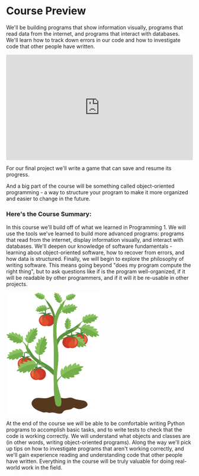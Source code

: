 # Course Preview

We'll be building programs that show information visually, programs that read data from the internet, and programs that interact with databases. We'll learn how to track down errors in our code and how to investigate code that other people have written.

<div style="position: relative; padding-bottom: 56.25%; height: 0;"><iframe src="https://www.youtube.com/embed/UCLUWNwGlCk?rel=0" title="YouTube video player" frameborder="0" allow="accelerometer; autoplay; clipboard-write; encrypted-media; gyroscope; picture-in-picture" allowfullscreen style="position: absolute; top: 0; left: 0; width: 100%; height: 100%;"></iframe></div>

For our final project we'll write a game that can save and resume its progress.

And a big part of the course will be something called object-oriented programming - a way to structure your program to make it more organized and easier to change in the future.

### Here's the Course Summary:

In this course we'll build off of what we learned in Programming 1. We will use the tools we've learned to build more advanced programs: programs that read from the internet, display information visually, and interact with databases. We'll deepen our knowledge of software fundamentals - learning about object-oriented software, how to recover from errors, and how data is structured. Finally, we will begin to explore the philosophy of writing software. This means going beyond "does my program compute the right thing", but to ask questions like if is the program well-organized, if it will be readable by other programmers, and if it will it be re-usable in other projects.

<img src="../../images/tomato.png" height="50%" width="50%" />

At the end of the course we will be able to be comfortable writing Python programs to accomplish basic tasks, and to write tests to check that the code is working correctly. We will understand what objects and classes are (in other words, writing object-oriented programs). Along the way we'll pick up tips on how to investigate programs that aren't working correctly, and we'll gain experience reading and understanding code that other people have written. Everything in the course will be truly valuable for doing real-world work in the field.

